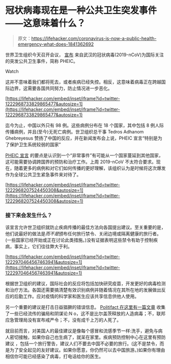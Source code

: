 # 冠状病毒现在是一种公共卫生突发事件——这意味着什么？

> 原文：<https://lifehacker.com/coronavirus-is-now-a-public-health-emergency-what-does-1841362692>

世界卫生组织今天召开会议， [宣布](https://www.who.int/dg/speeches/detail/ihr-emergency-committee-on-novel-coronavirus-(2019-ncov)) 来自武汉的冠状病毒(2019-nCoV)为国际关注的突发公共卫生事件，简称 PHEIC。

Watch

这并不意味着我们都将死去，或者疾病已经失控。相反，这意味着病毒正在跨越国际边界，这需要各国共同努力，防止情况进一步恶化。

 [https://lifehacker.com/embed/inset/iframe?id=twitter-1222968733829865477&autosize=1](https://lifehacker.com/embed/inset/iframe?id=twitter-1222968733829865477&autosize=1) 

迄今为止，中国以外只有 98 例。这些病例分布在 18 个国家，其中包括 8 例人际传播病例，并且(至今)无死亡病例。世卫组织总干事 Tedros Adhanom Ghebreyesus 赞扬了中国的反应，并在新闻发布会上说，PHEIC 宣言“特别是为了保护卫生系统较弱的国家”

[PHEIC 宣言](https://www.who.int/ihr/procedures/pheic/en/) 的要点是认识到一个“非常事件”有可能从一个国家蔓延到其他国家，这可能需要协调跨国界的预防和治疗工作。上周 2019-nCoV 不太符合要求。现在，随着更多的病例和对它们如何传播的更好理解，该组织认为是时候将这次爆发作为全球公共卫生紧急事件来对待了。

 [https://lifehacker.com/embed/inset/iframe?id=twitter-1222968207524450308&autosize=1](https://lifehacker.com/embed/inset/iframe?id=twitter-1222968207524450308&autosize=1) 

### 接下来会发生什么？

该宣言允许世卫组织就防止疾病传播的最佳方法向各国提出建议。至关重要的是，他们说最好的做法是*而不是*颁布任何旅行禁令、关闭边境或隔离健康的旅行者。(一些国家已经开始或正在讨论此类措施。)没有证据表明这些禁令有助于控制疾病，事实上，它们往往弊大于利。

 [https://lifehacker.com/embed/inset/iframe?id=twitter-1222970464567463941&autosize=1](https://lifehacker.com/embed/inset/iframe?id=twitter-1222970464567463941&autosize=1) 

根据世卫组织的建议，国际社会的反应将包括加快研究疫苗，开发更好的病毒检测和治疗方法。各国还需要搞清楚有效识别病例并随着情况在其所在地的发展做出反应的后勤工作。应对疫情的科学家和医生应该共享信息供他人使用。

另一个重要的建议是打击日益猖獗的错误信息。 [Politifact 在这里有一篇文章](https://www.politifact.com/facebook-fact-checks/article/2020/jan/24/fact-checking-hoaxes-and-conspiracies-about-corona/) 收集了一些已经流传的骗局和阴谋论:N o，这不是比尔盖茨释放的人造病毒；不，联邦应急管理局没有宣布戒严令；不，没有成千上万的人死了。

就目前而言，对美国人的最佳建议是像每个感冒和流感季节一样:洗手，避免与病人密切接触，如果你自己也生病了，就呆在家里。疾病预防控制中心在这里有预防建议 ，包括一个旅行警告，建议人们不要去中国不必要的旅行。(这不是禁令，而是为了安全起见的友好建议。如果你愿意，你仍然可以去中国旅游。)如果你有理由相信你可能已经感染了病毒，打电话给你的医生。